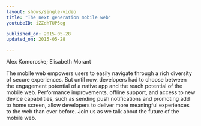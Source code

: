 ```yaml
---
layout: shows/single-video
title: "The next generation mobile web"
youtubeID: iZZdhTUP5qg

published_on: 2015-05-28
updated_on: 2015-05-28

---
```


Alex Komoroske; Elisabeth Morant

The mobile web empowers users to easily navigate through a rich diversity of secure experiences. But until now, 
developers had to choose between the engagement potential of a native app and the reach potential of the mobile 
web. Performance improvements, offline support, and access to new device capabilities, such as sending push 
notifications and promoting add to home screen, allow developers to deliver more meaningful experiences to 
the web than ever before. Join us as we talk about the future of the mobile web.
